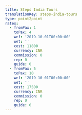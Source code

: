 ```yaml
---
title: Steps India Tours
translationKey: steps-india-tours
type: point2point
rates:
  - fromPax: 1
    toPax: 4
    wef: '2019-10-01T00:00:00'
    wet: ''
    cost: 11800
    currency: INR
    commission: 0
    rep: 0
    guide: 0
  - fromPax: 5
    toPax: 10
    wef: '2019-10-01T00:00:00'
    wet: ''
    cost: 17500
    currency: INR
    commission: 0
    rep: 0
    guide: 0
---
```





